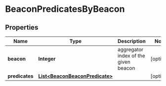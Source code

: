 
# BeaconPredicatesByBeacon

## Properties
Name | Type | Description | Notes
------------ | ------------- | ------------- | -------------
**beacon** | **Integer** | aggregator index of the given beacon  |  [optional]
**predicates** | [**List&lt;BeaconBeaconPredicate&gt;**](BeaconBeaconPredicate.md) |  |  [optional]



